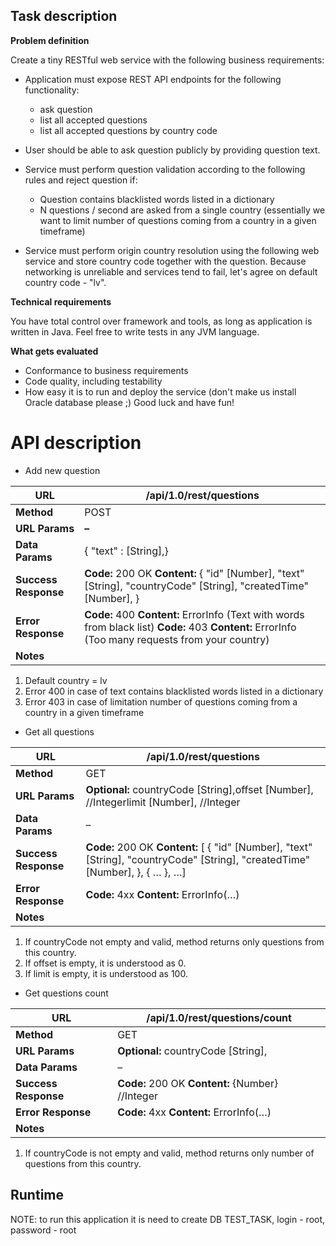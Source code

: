## Task description

**Problem definition**

Create a tiny RESTful web service with the following business requirements:
- Application must expose REST API endpoints for the following functionality:
    - ask question
    - list all accepted questions
    - list all accepted questions by country code

- User should be able to ask question publicly by providing question text.
- Service must perform question validation according to the following rules and reject question if:
    - Question contains blacklisted words listed in a dictionary
    - N questions / second are asked from a single country (essentially we want to limit number of questions coming from a country in a given timeframe)

- Service must perform origin country resolution using the following web service and store country code together with the question. 
Because networking is unreliable and services tend to fail, let's agree on default country code - "lv".

**Technical requirements**

You have total control over framework and tools, as long as application is written in Java. Feel free to write tests in any JVM language.

**What gets evaluated**
- Conformance to business requirements
- Code quality, including testability
- How easy it is to run and deploy the service (don't make us install Oracle database please ;)
Good luck and have fun!

# API description

- Add new question

| **URL** | /api/1.0/rest/questions |
| --- | --- |
| **Method** | POST |
| **URL Params** | **–** |
| **Data Params** | {           &quot;text&quot; :                        [String],}  |
| **Success Response** | **Code:** 200 OK **Content:**        {           &quot;id&quot;                                 [Number],           &quot;text&quot;                         [String],           &quot;countryCode&quot;                [String],           &quot;createdTime&quot;                [Number],        } |
| **Error Response** | **Code:** 400 **Content:** ErrorInfo (Text with words from black list)  **Code:** 403 **Content:** ErrorInfo (Too many requests from your country) |
| **Notes** | |
1. Default country = lv
2. Error 400 in case of text contains blacklisted words listed in a dictionary
3. Error 403 in case of limitation number of questions coming from a country in a given timeframe



- Get all questions

| **URL** | /api/1.0/rest/questions |
| --- | --- |
| **Method** | GET |
| **URL Params** | **Optional:** countryCode                        [String],offset                                        [Number],        //Integerlimit                                        [Number],        //Integer |
| **Data Params** | – |
| **Success Response** | **Code:** 200 OK **Content:** [       {           &quot;id&quot;                                 [Number],           &quot;text&quot;                         [String],           &quot;countryCode&quot;                 [String],           &quot;createdTime&quot;                [Number],       },       {              …       },       …] |
| **Error Response** | **Code:** 4xx **Content:** ErrorInfo(…) |
| **Notes** | |
1. If countryCode not empty and valid, method returns only questions from this country.
2. If offset is empty, it is understood as 0.
3. If limit is empty, it is understood as 100.


- Get questions count 

| **URL** | /api/1.0/rest/questions/count |
| --- | --- |
| **Method** | GET |
| **URL Params** | **Optional:** countryCode                        [String], |
| **Data Params** | – |
| **Success Response** | **Code:** 200 OK **Content:** {Number}                //Integer |
| **Error Response** | **Code:** 4xx **Content:** ErrorInfo(…) |
| **Notes** | |
1. If countryCode is not empty and valid, method returns only number of questions from this country.

## Runtime 
NOTE: to run this application it is need to create DB TEST_TASK, login - root, password - root